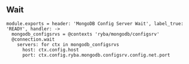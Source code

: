 
## Wait

    module.exports = header: 'MongoDB Config Server Wait', label_true: 'READY', handler: ->
      mongodb_configsrvs = @contexts 'ryba/mongodb/configsrv'
      @connection.wait
        servers: for ctx in mongodb_configsrvs
          host: ctx.config.host
          port: ctx.config.ryba.mongodb.configsrv.config.net.port
